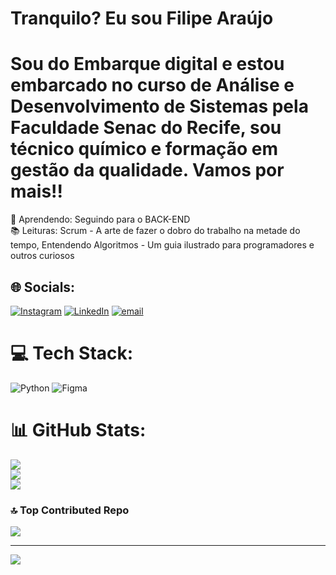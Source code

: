 # Tranquilo? Eu sou Filipe Araújo
# Sou do Embarque digital e estou embarcado no curso de Análise e Desenvolvimento de Sistemas pela Faculdade Senac do Recife, sou técnico químico e formação em gestão da qualidade. Vamos por mais!!
🚀 Aprendendo: Seguindo para o BACK-END <br> 📚 Leituras: Scrum - A arte de fazer o dobro do trabalho na metade do tempo, Entendendo Algoritmos - Um guia ilustrado para programadores e outros curiosos <br>


## 🌐 Socials:
[![Instagram](https://img.shields.io/badge/Instagram-%23E4405F.svg?logo=Instagram&logoColor=white)](https://instagram.com/filipegabriel__) [![LinkedIn](https://img.shields.io/badge/LinkedIn-%230077B5.svg?logo=linkedin&logoColor=white)](https://www.linkedin.com/in/filipeara%C3%BAjo/) [![email](https://img.shields.io/badge/Email-D14836?logo=gmail&logoColor=white)](mailto:filipegsa03@gmail.com) 

# 💻 Tech Stack:
![Python](https://img.shields.io/badge/python-3670A0?style=for-the-badge&logo=python&logoColor=ffdd54) ![Figma](https://img.shields.io/badge/figma-%23F24E1E.svg?style=for-the-badge&logo=figma&logoColor=white)
# 📊 GitHub Stats:
![](https://github-readme-stats.vercel.app/api?username=filipecodess&theme=transparent&hide_border=false&include_all_commits=true&count_private=true)<br/>
![](https://nirzak-streak-stats.vercel.app/?user=filipecodess&theme=transparent&hide_border=false)<br/>
![](https://github-readme-stats.vercel.app/api/top-langs/?username=filipecodess&theme=transparent&hide_border=false&include_all_commits=true&count_private=true&layout=compact)

### 🔝 Top Contributed Repo
![](https://github-contributor-stats.vercel.app/api?username=filipecodess&limit=5&theme=dark&combine_all_yearly_contributions=true)

---
[![](https://visitcount.itsvg.in/api?id=filipecodess&icon=0&color=0)](https://visitcount.itsvg.in)

<!-- Proudly created with GPRM ( https://gprm.itsvg.in ) -->
